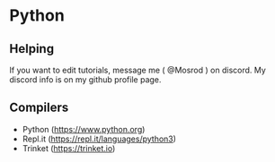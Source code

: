 # Python
## Helping
If you want to edit tutorials, message me ( @Mosrod ) on discord.
My discord info is on my github profile page.
## Compilers
  * Python (https://www.python.org)
  * Repl.it (https://repl.it/languages/python3)
  * Trinket (https://trinket.io)

